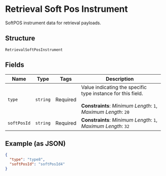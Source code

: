 
# Retrieval Soft Pos Instrument

SoftPOS instrument data for retrieval payloads.

## Structure

`RetrievalSoftPosInstrument`

## Fields

| Name | Type | Tags | Description |
|  --- | --- | --- | --- |
| `type` | `string` | Required | Value indicating the specific type instance for this field.<br><br>**Constraints**: *Minimum Length*: `1`, *Maximum Length*: `20` |
| `softPosId` | `string` | Required | **Constraints**: *Minimum Length*: `1`, *Maximum Length*: `32` |

## Example (as JSON)

```json
{
  "type": "type8",
  "softPosId": "softPosId4"
}
```

